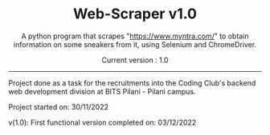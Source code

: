 <div align="center">
<h1>Web-Scraper v1.0</h1>

A python program that scrapes "https://www.myntra.com/" to obtain information on some sneakers from it, using Selenium and ChromeDriver.

Current version : 1.0
</div>

---

Project done as a task for the recruitments into the Coding Club's backend web development division at BITS Pilani - Pilani campus.

Project started on: 30/11/2022

v(1.0): First functional version completed on: 03/12/2022


